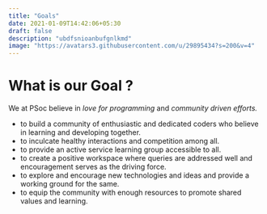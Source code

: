 ```yaml
---
title: "Goals"
date: 2021-01-09T14:42:06+05:30
draft: false
description: "ubdfsnioanbufgnlkmd"
image: "https://avatars3.githubusercontent.com/u/29895434?s=200&v=4"
---
```



# What is our Goal ?
We at PSoc believe in *love for programming* and *community driven efforts.*

- to build a community of enthusiastic and dedicated coders who believe in learning and developing together.
- to inculcate healthy interactions and competition among all.
- to provide an active service learning group accessible to all.
- to create a positive workspace where queries are addressed well and encouragement serves as the driving force.
- to explore and encourage new technologies and ideas and provide a working ground for the same.
- to equip the community with enough resources to promote shared values and learning.
